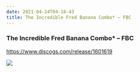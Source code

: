 ```yaml
---
date: 2021-04-24T04-18-43
title: The Incredible Fred Banana Combo* – FBC
---
```

### The Incredible Fred Banana Combo* – FBC
https://www.discogs.com/release/1601619

![](dayone-moment://75DA4AA0228048AA831F1806A6B4D40E)
